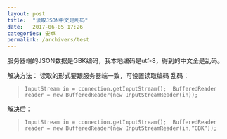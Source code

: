 ```yaml
---
layout: post
title:  "读取JSON中文是乱码"
date:   2017-06-05 17:26
categories: 安卓
permalink: /archivers/test
---
```


服务器端的JSON数据是GBK编码，我本地编码是utf-8，得到的中文全是乱码。

解决方法： 
读取的形式要跟服务器端一致，可设置读取编码 
乱码：

>`InputStream in = connection.getInputStream(); 
>BufferedReader reader = new BufferedReader(new InputStreamReader(in));`

解决后： 

>`InputStream in = connection.getInputStream(); 
>BufferedReader reader = new BufferedReader(new InputStreamReader(in,”GBK“));`

